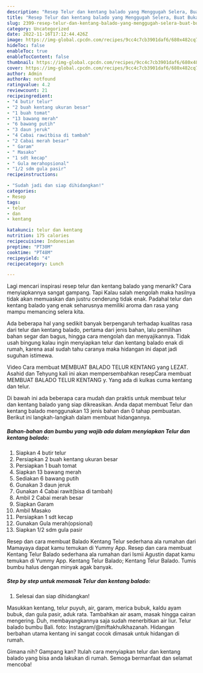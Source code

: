 ```yaml
---
description: "Resep Telur dan kentang balado yang Menggugah Selera, Buat Buka Puasa Sempurna"
title: "Resep Telur dan kentang balado yang Menggugah Selera, Buat Buka Puasa Sempurna"
slug: 2399-resep-telur-dan-kentang-balado-yang-menggugah-selera-buat-buka-puasa-sempurna
category: Uncategorized
date: 2022-11-16T17:12:44.426Z
image: https://img-global.cpcdn.com/recipes/9cc4c7cb3901daf6/680x482cq70/telur-dan-kentang-balado-foto-resep-utama.jpg
hideToc: false
enableToc: true
enableTocContent: false
thumbnail: https://img-global.cpcdn.com/recipes/9cc4c7cb3901daf6/680x482cq70/telur-dan-kentang-balado-foto-resep-utama.jpg
cover: https://img-global.cpcdn.com/recipes/9cc4c7cb3901daf6/680x482cq70/telur-dan-kentang-balado-foto-resep-utama.jpg
author: Admin
authorAv: notfound
ratingvalue: 4.2
reviewcount: 21
recipeingredient:
- "4 butir telur"
- "2 buah kentang ukuran besar"
- "1 buah tomat"
- "13 bawang merah"
- "6 bawang putih"
- "3 daun jeruk"
- "4 Cabai rawitbisa di tambah"
- "2 Cabai merah besar"
- " Garam"
- " Masako"
- "1 sdt kecap"
- " Gula merahopsional"
- "1/2 sdm gula pasir"
recipeinstructions:

- "Sudah jadi dan siap dihidangkan!"
categories:
- Resep
tags:
- telur
- dan
- kentang

katakunci: telur dan kentang 
nutrition: 175 calories
recipecuisine: Indonesian
preptime: "PT30M"
cooktime: "PT48M"
recipeyield: "4"
recipecategory: Lunch

---
```



Lagi mencari inspirasi resep telur dan kentang balado yang menarik? Cara menyiapkannya sangat gampang. Tapi Kalau salah mengolah maka hasilnya tidak akan memuaskan dan justru cenderung tidak enak. Padahal telur dan kentang balado yang enak seharusnya memiliki aroma dan rasa yang mampu memancing selera kita.


Ada beberapa hal yang sedikit banyak berpengaruh terhadap kualitas rasa dari telur dan kentang balado, pertama dari jenis bahan, lalu pemilihan bahan segar dan bagus, hingga cara mengolah dan menyajikannya. Tidak usah bingung kalau ingin menyiapkan telur dan kentang balado enak di rumah, karena asal sudah tahu caranya maka hidangan ini dapat jadi suguhan istimewa.

Video Cara membuat MEMBUAT BALADO TELUR KENTANG yang LEZAT. Asahid dan Tehyung kali ini akan mempersembahkan resepCara membuat MEMBUAT BALADO TELUR KENTANG y. Yang ada di kulkas cuma kentang dan telur.


Di bawah ini ada beberapa cara mudah dan praktis untuk membuat telur dan kentang balado yang siap dikreasikan. Anda dapat membuat Telur dan kentang balado menggunakan 13 jenis bahan dan 0 tahap pembuatan. Berikut ini langkah-langkah dalam membuat hidangannya.

<!--inarticleads1-->

##### Bahan-bahan dan bumbu yang wajib ada dalam menyiapkan Telur dan kentang balado:

1. Siapkan 4 butir telur
1. Persiapkan 2 buah kentang ukuran besar
1. Persiapkan 1 buah tomat
1. Siapkan 13 bawang merah
1. Sediakan 6 bawang putih
1. Gunakan 3 daun jeruk
1. Gunakan 4 Cabai rawit(bisa di tambah)
1. Ambil 2 Cabai merah besar
1. Siapkan  Garam
1. Ambil  Masako
1. Persiapkan 1 sdt kecap
1. Gunakan  Gula merah(opsional)
1. Siapkan 1/2 sdm gula pasir


Resep dan cara membuat Balado Kentang Telur sederhana ala rumahan dari Mamayaya dapat kamu temukan di Yummy App. Resep dan cara membuat Kentang Telur Balado sederhana ala rumahan dari Ismii Agustin dapat kamu temukan di Yummy App. Kentang Telur Balado; Kentang Telur Balado. Tumis bumbu halus dengan minyak agak banyak. 

<!--inarticleads2-->

##### Step by step untuk memasak Telur dan kentang balado:


1. Selesai dan siap dihidangkan!

Masukkan kentang, telur puyuh, air, garam, merica bubuk, kaldu ayam bubuk, dan gula pasir, aduk rata. Tambahkan air asam, masak hingga cairan mengering. Duh, membayangkannya saja sudah menerbitkan air liur. Telur balado bumbu Bali. foto: Instagram/@miftakhulkhazanah. Hidangan berbahan utama kentang ini sangat cocok dimasak untuk hidangan di rumah. 

Gimana nih? Gampang kan? Itulah cara menyiapkan telur dan kentang balado yang bisa anda lakukan di rumah. Semoga bermanfaat dan selamat mencoba!
